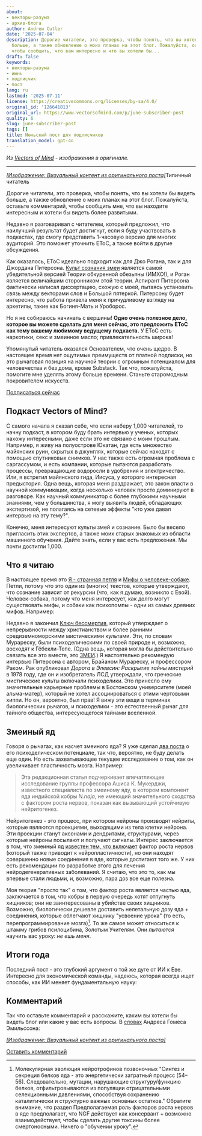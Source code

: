 ```yaml
---
about:
- векторы-разума
- архив-блога
author: Andrew Cutler
date: '2025-07-04'
description: Дорогие читатели, это проверка, чтобы понять, что вы хотели бы видеть
  больше, а также обновление о моих планах на этот блог. Пожалуйста, оставьте комментарий,
  чтобы сообщить, что вам интересно и что вы хотели бы...
draft: false
keywords:
- векторы-разума
- июнь
- подписчик
- пост
lang: ru
lastmod: '2025-07-11'
license: https://creativecommons.org/licenses/by-sa/4.0/
original_id: '126641813'
original_url: https://www.vectorsofmind.com/p/june-subscriber-post
quality: 6
slug: june-subscriber-post
tags: []
title: Июньский пост для подписчиков
translation_model: gpt-4o
---
```


*Из [Vectors of Mind](https://www.vectorsofmind.com/p/june-subscriber-post) - изображения в оригинале.*

---

[*[Изображение: Визуальный контент из оригинального поста]*](https://substackcdn.com/image/fetch/$s_!tbYt!,f_auto,q_auto:good,fl_progressive:steep/https%3A%2F%2Fsubstack-post-media.s3.amazonaws.com%2Fpublic%2Fimages%2F82c9ee93-e329-4a45-89ab-59fabe30ebab_1024x1024.png)Типичный читатель

Дорогие читатели, это проверка, чтобы понять, что вы хотели бы видеть больше, а также обновление о моих планах на этот блог. Пожалуйста, оставьте комментарий, чтобы сообщить мне, что вы находите интересным и хотели бы видеть более развитыми.

Недавно я разговаривал с читателем, который предложил, что наилучший результат будет достигнут, если я буду участвовать в подкастах, где смогу представить 1-часовую версию для многих аудиторий. Это поможет уточнить EToC, а также войти в другие обсуждения.

Как оказалось, EToC идеально подходит как для Джо Рогана, так и для Джордана Питерсона. [Культ сознания змеи](https://vectors.substack.com/p/the-snake-cult-of-consciousness) является самой убедительной версией Теории обкуренной обезьяны (ИМХО!), и Роган является величайшим сторонником этой теории. Аспирант Питерсона фактически написал диссертацию, схожую с моей, пытаясь установить связь между векторами слов и Большой пятеркой. Питерсону будет интересно, что работа привела меня к причудливому взгляду на архетипы, такие как Богиня-Мать и Уроборос.

Но я не собираюсь начинать с вершины! **Одно очень полезное дело, которое вы можете сделать для меня сейчас, это предложить EToC как тему вашему любимому ведущему подкаста.** У EToC есть наркотики, секс и змеинное масло; привлекательность широка!

Упомянутый читатель оказался Основателем, что очень щедро. В настоящее время нет ощутимых преимуществ от платной подписки, но это рычаговая позиция на научной теории с огромным потенциалом для человечества и без дома, кроме Substack. Так что, пожалуйста, помогите мне уделять этому больше времени. Станьте старомодным покровителем искусств.

[Подписаться сейчас](https://www.vectorsofmind.com/subscribe?)

## Подкаст Vectors of Mind?

С самого начала я сказал себе, что если наберу 1,000 читателей, то начну подкаст, в котором буду брать интервью у ученых, которых нахожу интересными, даже если это не связано с моим прошлым. Например, я живу на полуострове Юкатан, где есть множество майянских руин, скрытых в джунглях, которые сейчас находят с помощью спутниковых снимков. У нас также есть огромная проблема с саргассумом, и есть компании, которые пытаются разработать процессы, превращающие водоросли в удобрения и электричество. Или, я встретил майянского гида, Иисуса, у которого интересная предыстория. Одна вещь, которая меня раздражает, это закон власти в научной коммуникации, когда несколько человек просто доминируют в разговоре. Как научный коммуникатор с более глубокими научными знаниями, чем у большинства, я могу выявить людей, обладающих экспертизой, не полагаясь на сетевые эффекты "кто уже давал интервью на эту тему?".

Конечно, меня интересуют культы змей и сознание. Было бы весело пригласить этих экспертов, а также моих старых знакомых из области машинного обучения. Дайте знать, если у вас есть предложения. Мы почти достигли 1,000.

## Что я читаю

В настоящее время это [Я - странная петля](https://www.goodreads.com/book/show/123471.I_Am_a_Strange_Loop?from_search=true&from_srp=true&qid=EhUV3tHnLW&rank=1) и [Мифы о человеке-собаке](https://www.goodreads.com/book/show/1339239.Myths_of_the_Dog_Man). Петли, потому что это один из (многих) текстов, которые утверждают, что сознание зависит от рекурсии (что, как я думаю, возникло с Евой). Человек-собака, потому что меня интересует, как долго могут существовать мифы, и собаки как психопомпы - одни из самых древних мифов. Например:

Недавно я закончил [Ключ бессмертия](https://www.goodreads.com/en/book/show/51174256), который утверждает о непрерывности между христианством и более ранними средиземноморскими мистическими культами. Эти, по словам Мурареску, были психоделическими по своей природе и, возможно, восходят к Гёбекли-Тепе. (Одна вещь, которая могла бы действительно связать все это вместе, это [ЗМЕИ](https://vectors.substack.com/i/95941288/the-genesis-of-religion).) Я настоятельно рекомендую интервью Питерсона с автором, Брайаном Мурареску, и профессором Раком. Рак опубликовал _Дорога в Элевсин: Раскрытие тайны мистерий_ в 1978 году, где он и изобретатель ЛСД утверждали, что греческие мистические культы включали психоделики. Это принесло ему значительные карьерные проблемы в Бостонском университете (моей альма-матер), который не хотел ассоциироваться с этими чертовыми хиппи. Но он, вероятно, был прав! Я вижу эти вещи в терминах биологических рычагов, и психоделики - это естественный рычаг для тайного общества, интересующегося тайнами вселенной.

## Змеиный яд

Говоря о рычагах, как насчет змеиного яда? Я уже сделал [два поста](https://vectors.substack.com/p/comments-on-snake-venom) о его психоделическом потенциале, так что, вероятно, не буду делать еще один. Но есть захватывающее текущее исследование о том, как он увеличивает пластичность мозга. Например:

> Эта редакционная статья подчеркивает впечатляющее исследование группы профессора Ашиса К. Мукерджи, известного специалиста по змеиному яду, в котором компонент яда индийской кобры _N.naja_, не имеющий значительного сходства с фактором роста нервов, показан как вызывающий устойчивую нейритогенез.

Нейритогенез - это процесс, при котором нейроны производят нейриты, которые являются проекциями, выходящими из тела клетки нейрона. Эти проекции станут аксонами и дендритами, структурами, через которые нейроны посылают и получают сигналы. Интерес заключается в том, что змеиный яд [известен тем, что включает](https://www.sciencedirect.com/science/article/abs/pii/S0041010111002236) фактор роста нервов (который также приводит к нейропластичности), но они находят совершенно новые соединения в яде, которые достигают того же. У них есть рекомендации по разработке этого для лечения нейродегенеративных заболеваний. Я считаю, что это то, как мы впервые стали людьми, и, возможно, пара доз все еще полезна.

Моя теория "просто так" о том, что фактор роста является частью яда, заключается в том, что кобры в первую очередь хотят отпугнуть хищников; они не заинтересованы в убийстве своих хищников. Возможно, биологически дешевле доставить нелетальную дозу яда + соединения, которые облегчают хищнику "усвоение урока" (то есть, перепрограммирование мозга)[^1]. То же самое может относиться к штамму грибов псилоцибина, Золотым Учителям. Они _пытаются_ научить вас уроку: _не ешь меня_.

## Итоги года

Последний пост - это глубокий аргумент о той же дуге от ИИ к Еве. Интересно для экономической команды, надеюсь, которая всегда ищет способы, как ИИ меняет фундаментальную науку:

## Комментарий

Так что оставьте комментарий и расскажите, каким вы хотели бы видеть блог или какие у вас есть вопросы. В [словах](https://twitter.com/algekalipso/status/1663709118752858113) Андреса Гомеса Эмильссона:

[*[Изображение: Визуальный контент из оригинального поста]*](https://substackcdn.com/image/fetch/$s_!M0Az!,f_auto,q_auto:good,fl_progressive:steep/https%3A%2F%2Fsubstack-post-media.s3.amazonaws.com%2Fpublic%2Fimages%2F2516366d-bf18-4c2f-b939-11c33b36b0e8_1182x486.png)

[Оставить комментарий](https://www.vectorsofmind.com/p/june-subscriber-post/comments)

[^1]: Молекулярная эволюция нейротрофинов позвоночных "Синтез и секреция белков яда - это энергетически затратный процесс [54–56]. Следовательно, мутации, нарушающие структуру/функцию белков, отфильтровываются из популяции отрицательными селекционными давлениями, способствуя сохранению каталитически и структурно важных основных остатков." Обратите внимание, что раздел Предполагаемая роль факторов роста нервов в яде предполагает, что NGF действует как консервант + возможно взаимодействует, чтобы сделать другие токсины более смертоносными. Ничего о "обучении уроку".